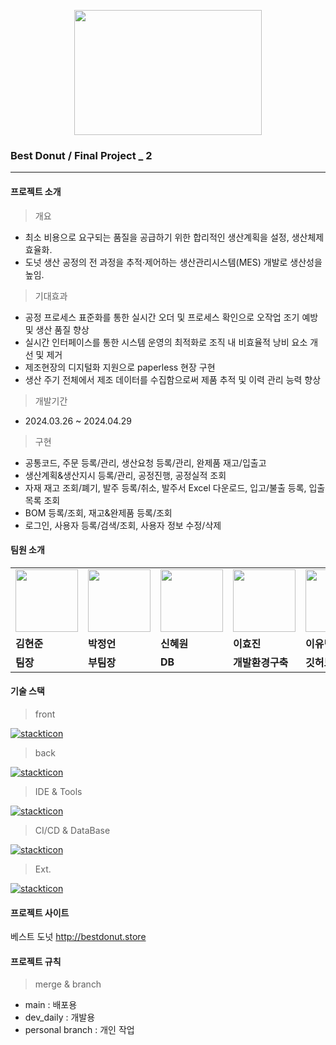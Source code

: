 <p align="center">
<img src="https://github.com/LeeeYumin/best_donut/assets/152114081/bcb9f7f5-ac1b-4f4c-99a4-7f610ac530d8.png" width="300" height="200">
</p>


### Best Donut / Final Project _ 2 
---


#### 프로젝트 소개


>개요

- 최소 비용으로 요구되는 품질을 공급하기 위한 합리적인 생산계획을 설정, 생산체제 효율화.
- 도넛 생산 공정의 전 과정을 추적·제어하는 생산관리시스템(MES) 개발로 생산성을 높임.

>기대효과

- 공정 프로세스 표준화를 통한 실시간 오더 및 프로세스 확인으로 오작업 조기 예방 및 생산 품질 향상
- 실시간 인터페이스를 통한 시스템 운영의 최적화로 조직 내 비효율적 낭비 요소 개선 및 제거
- 제조현장의 디지털화 지원으로 paperless 현장 구현
- 생산 주기 전체에서 제조 데이터를 수집함으로써 제품 추적 및 이력 관리 능력 향상

>개발기간

- 2024.03.26 ~ 2024.04.29
  
>구현

- 공통코드, 주문 등록/관리, 생산요청 등록/관리, 완제품 재고/입출고
- 생산계획&생산지시 등록/관리, 공정진행, 공정실적 조회
- 자재 재고 조회/폐기, 발주 등록/취소, 발주서 Excel 다운로드, 입고/불출 등록, 입출 목록 조회
- BOM 등록/조회, 재고&완제품 등록/조회
- 로그인, 사용자 등록/검색/조회, 사용자 정보 수정/삭제


#### 팀원 소개
<table>
  <tr>
    <td>
        <a href="https://github.com/kimhj365">
            <img src="https://github.com/LeeeYumin/best_donut/assets/152114081/babd1c36-d794-4ff2-8eee-2395c81eb13a.png" width="100" height="100">
        </a>
    </td>
    <td>
        <a href="https://github.com/qpqp12121">
            <img src="https://github.com/LeeeYumin/best_donut/assets/152114081/d769ef7c-60f4-4105-b0da-fa2d040b46e9.png" width="100" height="100">
        </a>
    </td>
    <td>
        <a href="https://github.com/shinhw91">
            <img src="https://github.com/LeeeYumin/best_donut/assets/152114081/3e103998-062c-4855-b6de-853389299b52.png" width="100" height="100">
        </a>
    </td>
    <td>
        <a href="https://github.com/codenamehj">
            <img src="https://github.com/LeeeYumin/best_donut/assets/152114081/5085c2ec-55e8-485b-b669-03f08a579597.png" width="100" height="100">
        </a>
    </td>
    <td>
        <a href="https://github.com/LeeeYumin">
            <img src="https://github.com/LeeeYumin/ilggijang/assets/152114081/15340e5e-ba1b-4eb3-acb3-82e07fd90cab.png" width="100" height="100">
        </a>
    </td>
  </tr>
  <tr>
    <td><b>김현준</b></td>
    <td><b>박정언</b></td>
    <td><b>신혜원</b></td>
    <td><b>이효진</b></td>
    <td><b>이유민</b></td>
  </tr>
  <tr>
    <td><b>팀장</b></td>
    <td><b>부팀장</b></td>
    <td><b>DB</b></td>
    <td><b>개발환경구축</b></td>
    <td><b>깃허브</b></td>
  </tr>
</table>


#### 기술 스택


>front

[![stackticon](https://firebasestorage.googleapis.com/v0/b/stackticon-81399.appspot.com/o/images%2F1713858153721?alt=media&token=93b1c345-0974-4c72-8f26-0cd1343a3925)](https://github.com/msdio/stackticon)

>back

[![stackticon](https://firebasestorage.googleapis.com/v0/b/stackticon-81399.appspot.com/o/images%2F1713858255818?alt=media&token=872d0293-4e1e-4f06-b930-e29bdea30f06)](https://github.com/msdio/stackticon)

>IDE & Tools

[![stackticon](https://firebasestorage.googleapis.com/v0/b/stackticon-81399.appspot.com/o/images%2F1713858303814?alt=media&token=d1df8508-fbe4-402f-8021-35d7e728f97f)](https://github.com/msdio/stackticon)

>CI/CD & DataBase

[![stackticon](https://firebasestorage.googleapis.com/v0/b/stackticon-81399.appspot.com/o/images%2F1713858509036?alt=media&token=513edb99-4706-40e5-8091-8be4e033d76f)](https://github.com/msdio/stackticon)

>Ext.

[![stackticon](https://firebasestorage.googleapis.com/v0/b/stackticon-81399.appspot.com/o/images%2F1713858476632?alt=media&token=80d43f86-cba8-4c5c-9d12-110d3d33f37f)](https://github.com/msdio/stackticon)


#### 프로젝트 사이트

베스트 도넛 <http://bestdonut.store>


#### 프로젝트 규칙

> merge & branch

- main : 배포용
- dev_daily : 개발용
- personal branch : 개인 작업

